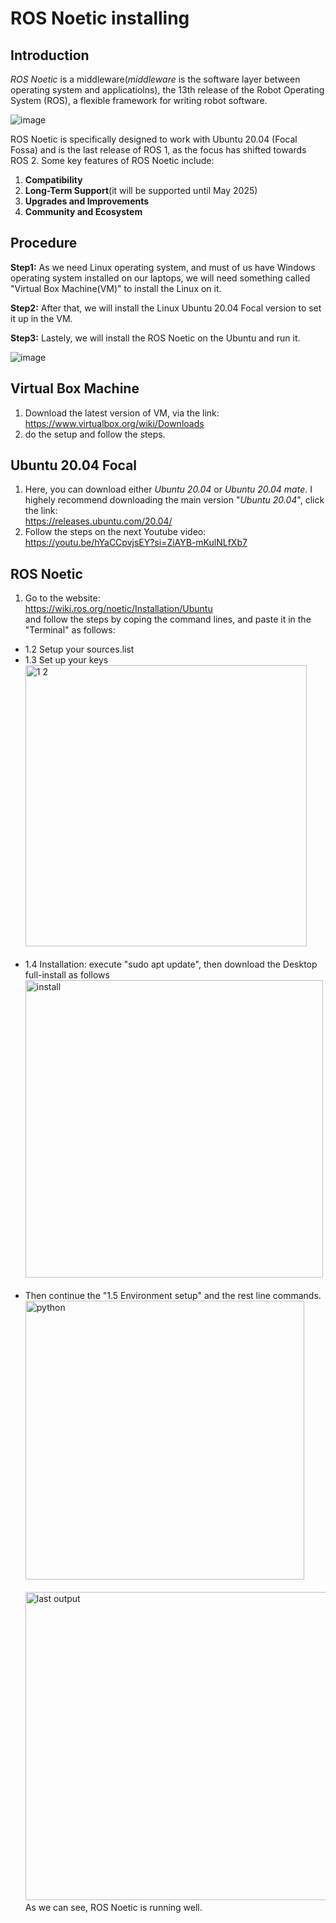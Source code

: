 # ROS Noetic installing
## Introduction
_ROS Noetic_ is a middleware(_middleware_ is the software layer between operating system and applicatiolns), the 13th release of the Robot Operating System (ROS), a flexible framework for writing robot software.

![image](https://github.com/user-attachments/assets/26734206-9bec-45c5-8227-606c4012d95f)

ROS Noetic is specifically designed to work with Ubuntu 20.04 (Focal Fossa) and is the last release of ROS 1, as the focus has shifted towards ROS 2. Some key features of ROS Noetic include:

1. **Compatibility**
2. **Long-Term Support**(it will be supported until May 2025)
3. **Upgrades and Improvements**
4. **Community and Ecosystem**

## Procedure
**Step1:** As we need Linux operating system, and must of us have Windows operating system installed on our laptops, we will need something called "Virtual Box Machine(VM)" to install the Linux on it.<br>

**Step2:** After that, we will install the Linux Ubuntu 20.04 Focal version to set it up in the VM.<br>

**Step3:** Lastely, we will install the ROS Noetic on the Ubuntu and run it.<br>

![image](https://github.com/user-attachments/assets/a25ac080-7db8-4b0c-8fd5-b09692f5d33f)


## Virtual Box Machine
1. Download the latest version of VM, via the link:<br>
https://www.virtualbox.org/wiki/Downloads<br>
2. do the setup and follow the steps.
## Ubuntu 20.04 Focal
1. Here, you can download either _Ubuntu 20.04_ or _Ubuntu 20.04 mate_. I highely recommend downloading the main version "_Ubuntu 20.04_", click the link:<br> https://releases.ubuntu.com/20.04/ 
2. Follow the steps on the next Youtube video:<br>
https://youtu.be/hYaCCpvjsEY?si=ZiAYB-mKulNLfXb7
## ROS Noetic
1. Go to the website:<br>
https://wiki.ros.org/noetic/Installation/Ubuntu<br>
and follow the steps by coping the command lines, and paste it in the "Terminal" as follows:<br>
- 1.2 Setup your sources.list<br>
- 1.3 Set up your keys<br>
<img width="450" alt="1 2" src="https://github.com/user-attachments/assets/5fada56e-eb32-4f64-a5d0-759b09666c70"><br><br>
- 1.4 Installation: execute "sudo apt update", then download the Desktop full-install as follows
<img width="476" alt="install" src="https://github.com/user-attachments/assets/b7840865-72fe-47ca-8678-c7aae72e5c51"><br><br>
- Then continue the "1.5 Environment setup" and the rest line commands.<br>
<img width="446" alt="python" src="https://github.com/user-attachments/assets/9db94f92-acf1-4923-b3d7-e2cb9d1e7a58"><br><br>
<img width="493" alt="last output" src="https://github.com/user-attachments/assets/999fa99d-1bed-40fb-ad5e-b566cbcce5e9"><br>
As we can see, ROS Noetic is running well.
